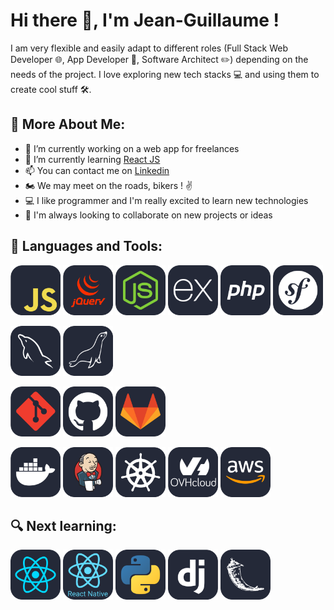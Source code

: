 # Hi there 👋, I'm Jean-Guillaume ! 

I am very flexible and easily adapt to different roles (Full Stack Web Developer 🌐, App Developer 📱, Software Architect ✏️) depending on the needs of the project. I love exploring new tech stacks 💻 and using them to create cool stuff 🛠️.

## 🧐 More About Me: 

- 🔭 I’m currently working on a web app for freelances
- 🌱 I’m currently learning [React JS](https://reactjs.org/)
- 📫 You can contact me on [Linkedin](https://www.linkedin.com/in/jeanguillaumezaplana/)
- 🏍️ We may meet on the roads, bikers ! ✌️
- 💻 I like programmer and I'm really excited to learn new technologies
- 🤝 I'm always looking to collaborate on new projects or ideas

## 🔨 Languages and Tools:

[<img src="./icons/Javascript-Dark.svg" width="80" height="80">](https://developer.mozilla.org/fr/docs/Web/JavaScript)
[<img src="./icons/JQuery-Dark.svg" width="80" height="80">](https://jquery.com/)
[<img src="./icons/NodeJS-Dark.svg" width="80" height="80">](https://nodejs.org/fr/)
[<img src="./icons/ExpressJS-Dark.svg" width="80" height="80">](https://expressjs.com/fr/)
[<img src="./icons/PHP-Dark.svg" width="80" height="80">](https://www.php.net/manual/fr/)
[<img src="./icons/Symfony-Dark.svg" width="80" height="80">](https://symfony.com/doc/current/index.html)

[<img src="./icons/MySQL-Dark.svg" width="80" height="80">](https://www.mysql.com/)
[<img src="./icons/MariaDB-Dark.svg" width="80" height="80">](https://mariadb.org/)

[<img src="./icons/Git-Dark.svg" width="80" height="80">](https://git-scm.com/)
[<img src="./icons/Github-Dark.svg" width="80" height="80">](https://github.com/)
[<img src="./icons/GitLab-Dark.svg" width="80" height="80">](https://about.gitlab.com/)

[<img src="./icons/Docker-Dark.svg" width="80" height="80">](https://www.docker.com/)
[<img src="./icons/Jenkins-Dark.svg" width="80" height="80">](https://www.jenkins.io/)
[<img src="./icons/Kubernetes-Dark.svg" width="80" height="80">](https://kubernetes.io/)
[<img src="./icons/OVH-Dark.svg" width="80" height="80">](https://www.ovh.com/fr/)
[<img src="./icons/AWS-Dark.svg" width="80" height="80">](https://aws.amazon.com/fr/)

## 🔍 Next learning:

[<img src="./icons/React-Dark.svg" width="80" height="80">](https://reactjs.org/)
[<img src="./icons/React-Native-Dark.svg" width="80" height="80">](https://reactnative.dev/)
[<img src="./icons/Python-Dark.svg" width="80" height="80">](https://www.python.org/)
[<img src="./icons/Django-Dark.svg" width="80" height="80">](https://www.djangoproject.com/)
[<img src="./icons/Flask-Dark.svg" width="80" height="80">](https://palletsprojects.com/p/flask/)